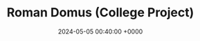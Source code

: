 ---
title: Roman Domus (College Project)
date: 2024-05-05 00:40:00 +0000
categories: [Design, Architecture]
tags: [design]
---